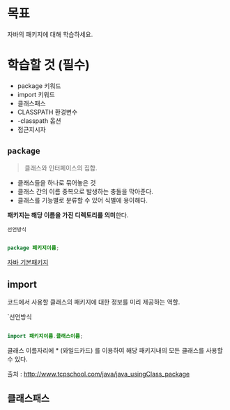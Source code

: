 # 목표
자바의 패키지에 대해 학습하세요.

# 학습할 것 (필수)
- package 키워드
- import 키워드
- 클래스패스
- CLASSPATH 환경변수
- -classpath 옵션
- 접근지시자

## `package`

> 클래스와 인터페이스의 집합.

- 클래스들을 하나로 묶어놓은 것
- 클래스 간의 이름 중복으로 발생하는 충돌을 막아준다.
- 클래스를 기능별로 분류할 수 있어 식별에 용이해다.

**패키지는 해당 이름을 가진 디렉토리를 의미**한다.


`선언방식`
~~~java

package 패키지이름;

~~~

[자바 기본패키지](./week06.md)
## import 

코드에서 사용할 클래스의 패키지에 대한 정보를 미리 제공하는 역할.

`선언방식
~~~java

import 패키지이름.클래스이름;

~~~

클래스 이름자리에 * (와일드카드) 를 이용하여 해당 패키지내의 모든 클래스를 사용할 수 있다.

출처 : http://www.tcpschool.com/java/java_usingClass_package

## 클래스패스

